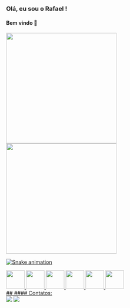 ##
### Olá, eu sou o Rafael ! 
#### Bem vindo 👋




<div>
<a href="https://github.com/MontenegroRafael">
<img width="300em" src="https://github-readme-stats.vercel.app/api/top-langs/?username=MontenegroRafael&layout=compact&langs_count=7&theme=dark"/>
<img width="300em" src="https://github-readme-stats.vercel.app/api?username=MontenegroRafael&show_icons=true&theme=dark&include_all_commits=true&count_private=true"/>
</div>

  ![Snake animation](https://github.com/seu-usuário-aqui/seu-usuário-aqui/blob/output/github-contribution-grid-snake.svg)
  
<div>
<img width="50em" src="https://cdn.jsdelivr.net/gh/devicons/devicon/icons/jupyter/jupyter-original-wordmark.svg" />

<img width="50em" src="https://cdn.jsdelivr.net/gh/devicons/devicon/icons/python/python-original-wordmark.svg" />

<img width="50em" src="https://cdn.jsdelivr.net/gh/devicons/devicon/icons/csharp/csharp-original.svg" />

<img width="50em" src="https://cdn.jsdelivr.net/gh/devicons/devicon/icons/git/git-original.svg" />

<img width="50em" src="https://cdn.jsdelivr.net/gh/devicons/devicon/icons/javascript/javascript-plain.svg" />

<img width="50em" src="https://cdn.jsdelivr.net/gh/devicons/devicon/icons/jetbrains/jetbrains-original.svg" />
                                                       

</div>       
##
#### Contatos:
<div>
<a href = "mailto:rafaelmrc3@gmail.com"><img src="https://img.shields.io/badge/Gmail-D14836?style=for-the-badge&logo=gmail&logoColor=white" target="_blank"></a>
<a href="https://www.linkedin.com/in/rafaelmrc" target="_blank"><img src="https://img.shields.io/badge/-LinkedIn-%230077B5?style=for-the-badge&logo=linkedin&logoColor=white" target="_blank"></a>   
</div>



<!--
**MontenegroRafael/MontenegroRafael** is a ✨ _special_ ✨ repository because its `README.md` (this file) appears on your GitHub profile.

Here are some ideas to get you started:

- 🔭 I’m currently working on ...
- 🌱 I’m currently learning ...
- 👯 I’m looking to collaborate on ...
- 🤔 I’m looking for help with ...
- 💬 Ask me about ...
- 📫 How to reach me: ...
- 😄 Pronouns: ...
- ⚡ Fun fact: ...
-->
